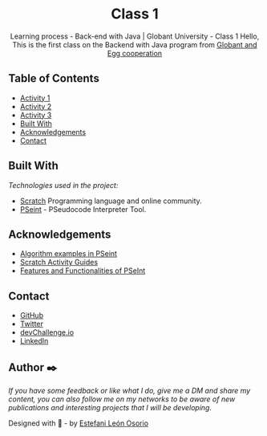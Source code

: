 <h1 align="center">Class 1</h1>

<div align="center">
Learning process - Back-end with Java | Globant University - Class 1
Hello, This is the first class on the Backend with Java program from <a href="https://globant.eggcooperation.com/" target="_blank">Globant and Egg cooperation</a>
</div>

<!-- TABLE OF CONTENTS -->

## Table of Contents

- <a href="https://github.com/EstefaniLeon/Back-end-with-Java-Globant-University/tree/main/Class%201/Activity%201" target="_blank">Activity 1</a>
- <a href="https://github.com/EstefaniLeon/Back-end-with-Java-Globant-University/tree/main/Class%201/Activity%202" target="_blank">Activity 2</a>
- <a href="https://github.com/EstefaniLeon/Back-end-with-Java-Globant-University/tree/main/Class%201/Activity%203" target="_blank">Activity 3</a>
- [Built With](#built-with)
- [Acknowledgements](#acknowledgements)
- [Contact](#contact)

<!-- BUILD WITH -->

## Built With

_Technologies used in the project:_

- [Scratch](https://scratch.mit.edu/) Programming language and online community.
- [PSeint](https://pseint.sourceforge.net/) - PSeudocode Interpreter Tool.

<!-- ACKNOWLEDGEMENTS -->

## Acknowledgements

- [Algorithm examples in PSeint](https://pseint.sourceforge.net/index.php?page=ejemplos.php)
- [Scratch Activity Guides](https://scratch.mit.edu/ideas)
- [Features and Functionalities of PSeInt](https://pseint.sourceforge.net/index.php?page=features.php)

<!-- CONTACT -->

## Contact

- [GitHub](https://github.com/EstefaniLeon)
- [Twitter](https://twitter.com/Esleos1)
- [devChallenge.io](https://devchallenges.io/portfolio/EstefaniLeon)
- [LinkedIn](https://www.linkedin.com/in/estefani-leon-osorio-34a56a244/)

## Author ✒️

_If you have some feedback or like what I do, give me a DM and share my content, you can also follow me on my networks to be aware of new publications and interesting projects that I will be developing._

Designed with 💖 - by [Estefani León Osorio](https://github.com/EstefaniLeon)
